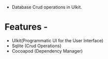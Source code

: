 - Database Crud operations in UIkit.
#
# Features -
 - UIkit(Programmatic UI for the User Interface)
 - Sqlite (Crud Operations)
 - Cocoapod (Dependency Manager)
#

